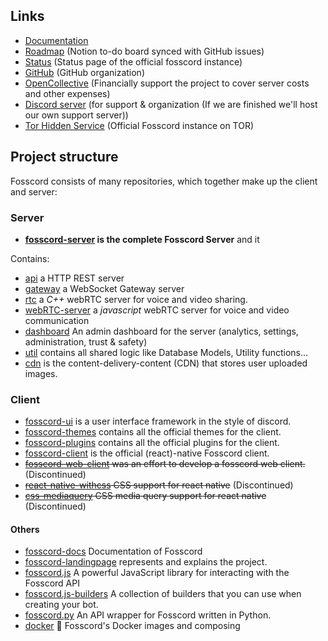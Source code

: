 ## Links

- [Documentation](https://docs.fosscord.com)
- [Roadmap](https://fosscord.notion.site/2c7fe9e73f9842d3bab3a4912dedd091) (Notion to-do board synced with GitHub issues)
- [Status](https://status.fosscord.com/) (Status page of the official fosscord instance)
- [GitHub](https://github.com/fosscord/) (GitHub organization)
- [OpenCollective](https://opencollective.com/fosscord) (Financially support the project to cover server costs and other expenses)
- [Discord server](https://discord.gg/ZrnGQP6p3d) (for support & organization (If we are finished we'll host our own support server))
- [Tor Hidden Service](http://7jexqzsbqndcsh6y7hybtaf5us5vt7mya7hi4fbi2tid6zazno3h44qd.onion/) (Official Fosscord instance on TOR)

## Project structure

Fosscord consists of many repositories, which together make up the client and server:

### Server

- **[fosscord-server](https://github.com/fosscord/fosscord-api) is the complete Fosscord Server** and it

Contains:

- [api](https://github.com/fosscord/fosscord-server/tree/master/api) a HTTP REST server
- [gateway](https://github.com/fosscord/fosscord-server/tree/master/gateway) a WebSocket Gateway server
- [rtc](https://github.com/fosscord/fosscord-server/tree/master/rtc) a _C++_ webRTC server for voice and video sharing.
- [webRTC-server](https://github.com/fosscord/fosscord-server/tree/master/webrtc-server) a _javascript_ webRTC server for voice and video communication
- [dashboard](https://github.com/fosscord/fosscord-server/tree/master/dashboard) An admin dashboard for the server (analytics, settings, administration, trust & safety)
- [util](https://github.com/fosscord/fosscord-server/tree/master/util) contains all shared logic like Database Models, Utility functions...
- [cdn](https://github.com/fosscord/fosscord-server/tree/master/cdn) is the content-delivery-content (CDN) that stores user uploaded images.

### Client

- [fosscord-ui](https://github.com/fosscord/fosscord-ui) is a user interface framework in the style of discord.
- [fosscord-themes](https://github.com/fosscord/fosscord-themes) contains all the official themes for the client.
- [fosscord-plugins](https://github.com/fosscord/fosscord-plugins) contains all the official plugins for the client.
- [fosscord-client](https://github.com/fosscord/fosscord-client) is the official (react)-native Fosscord client.
- ~~[fosscord-web-client](https://github.com/fosscord/fosscord-web-client) was an effort to develop a fosscord web client.~~ (Discontinued)
- ~~[react-native-withcss](https://github.com/fosscord/react-native-withcss) CSS support for react native~~ (Discontinued)
- ~~[css-mediaquery](https://github.com/fosscord/css-mediaquery) CSS media query support for react native~~ (Discontinued)

#### Others

- [fosscord-docs](https://github.com/fosscord/fosscord-docs) Documentation of Fosscord
- [fosscord-landingpage](https://github.com/fosscord/fosscord-landingpage) represents and explains the project.
- [fosscord.js](https://github.com/fosscord/fosscord.js) A powerful JavaScript library for interacting with the Fosscord API
- [fosscord.js-builders](https://github.com/fosscord/fosscord.js-builders) A collection of builders that you can use when creating your bot.
- [fosscord.py](https://github.com/fosscord/fosscord.py) An API wrapper for Fosscord written in Python.
- [docker](https://github.com/fosscord/docker) 🐳 Fosscord's Docker images and composing

